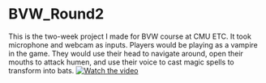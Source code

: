 # BVW_Round2
 
This is the two-week project I made for BVW course at CMU ETC. It took microphone and webcam as inputs. Players would be playing as a vampire in the game. They would use their head to navigate around, open their mouths to attack humen, and use their voice to cast magic spells to transform into bats.
[![Watch the video](https://img.youtube.com/vi/7mUv_kFQaCI/maxresdefault.jpg)](https://youtu.be/7mUv_kFQaCI)
